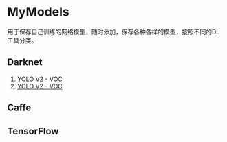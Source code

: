 # MyModels

用于保存自己训练的网络模型，随时添加，保存各种各样的模型，按照不同的DL工具分类。

## Darknet

1. [YOLO V2 - VOC](https://github.com/debugCVML/MyModels/tree/master/Darknet/YOLOV2-VOC)
2. [YOLO V2 - VOC](https://github.com/debugCVML/MyModels/tree/master/Darknet/YOLOV3-VOC)

## Caffe

## TensorFlow
